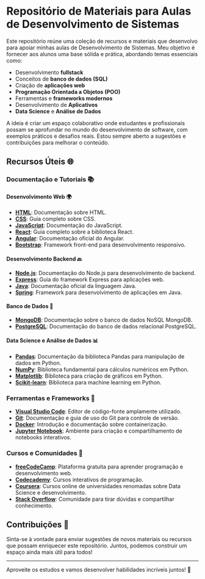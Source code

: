 # Repositório de Materiais para Aulas de Desenvolvimento de Sistemas

Este repositório reúne uma coleção de recursos e materiais que desenvolvo para apoiar minhas aulas de Desenvolvimento de Sistemas. Meu objetivo é fornecer aos alunos uma base sólida e prática, abordando temas essenciais como:

- Desenvolvimento **fullstack**
- Conceitos de **banco de dados (SQL)**
- Criação de **aplicações web**
- **Programação Orientada a Objetos (POO)**
- Ferramentas e **frameworks modernos**
- Desenvolvimento de **Aplicativos**
- **Data Science** e **Análise de Dados**

A ideia é criar um espaço colaborativo onde estudantes e profissionais possam se aprofundar no mundo do desenvolvimento de software, com exemplos práticos e desafios reais. Estou sempre aberto a sugestões e contribuições para melhorar o conteúdo.

## Recursos Úteis 🌐

### Documentação e Tutoriais 📚

#### Desenvolvimento Web 🌍

- **[HTML](https://developer.mozilla.org/pt-BR/docs/Web/HTML)**: Documentação sobre HTML.
- **[CSS](https://developer.mozilla.org/pt-BR/docs/Web/CSS)**: Guia completo sobre CSS.
- **[JavaScript](https://developer.mozilla.org/pt-BR/docs/Web/JavaScript)**: Documentação do JavaScript.
- **[React](https://reactjs.org/docs/getting-started.html)**: Guia completo sobre a biblioteca React.
- **[Angular](https://angular.io/docs)**: Documentação oficial do Angular.
- **[Bootstrap](https://getbootstrap.com/docs/5.3/getting-started/introduction/)**: Framework front-end para desenvolvimento responsivo.

#### Desenvolvimento Backend 🔙

- **[Node.js](https://nodejs.org/en/docs/)**: Documentação do Node.js para desenvolvimento de backend.
- **[Express](https://expressjs.com/en/starter/installing.html)**: Guia do framework Express para aplicações web.
- **[Java](https://docs.oracle.com/en/java/)**: Documentação oficial da linguagem Java.
- **[Spring](https://spring.io/docs)**: Framework para desenvolvimento de aplicações em Java.

#### Banco de Dados 💾

- **[MongoDB](https://docs.mongodb.com/manual/)**: Documentação sobre o banco de dados NoSQL MongoDB.
- **[PostgreSQL](https://www.postgresql.org/docs/)**: Documentação do banco de dados relacional PostgreSQL.

#### Data Science e Análise de Dados 📊

- **[Pandas](https://pandas.pydata.org/pandas-docs/stable/)**: Documentação da biblioteca Pandas para manipulação de dados em Python.
- **[NumPy](https://numpy.org/doc/stable/)**: Biblioteca fundamental para cálculos numéricos em Python.
- **[Matplotlib](https://matplotlib.org/stable/contents.html)**: Biblioteca para criação de gráficos em Python.
- **[Scikit-learn](https://scikit-learn.org/stable/user_guide.html)**: Biblioteca para machine learning em Python.

### Ferramentas e Frameworks 🔧

- **[Visual Studio Code](https://code.visualstudio.com/)**: Editor de código-fonte amplamente utilizado.
- **[Git](https://git-scm.com/doc)**: Documentação e guia de uso do Git para controle de versão.
- **[Docker](https://docs.docker.com/get-started/)**: Introdução e documentação sobre containerização.
- **[Jupyter Notebook](https://jupyter.org/documentation)**: Ambiente para criação e compartilhamento de notebooks interativos.

### Cursos e Comunidades 👥

- **[freeCodeCamp](https://www.freecodecamp.org/)**: Plataforma gratuita para aprender programação e desenvolvimento web.
- **[Codecademy](https://www.codecademy.com/)**: Cursos interativos de programação.
- **[Coursera](https://www.coursera.org/)**: Cursos online de universidades renomadas sobre Data Science e desenvolvimento.
- **[Stack Overflow](https://stackoverflow.com/)**: Comunidade para tirar dúvidas e compartilhar conhecimento.

## Contribuições 🤝

Sinta-se à vontade para enviar sugestões de novos materiais ou recursos que possam enriquecer este repositório. Juntos, podemos construir um espaço ainda mais útil para todos!

---

Aproveite os estudos e vamos desenvolver habilidades incríveis juntos! 🚀


